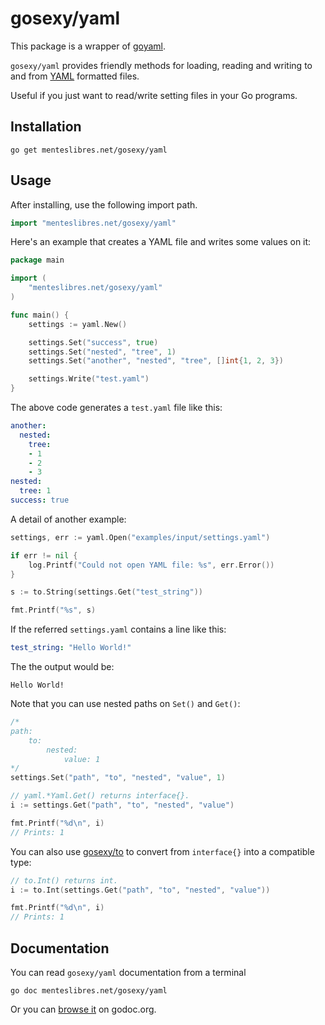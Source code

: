 # gosexy/yaml

This package is a wrapper of [goyaml][2].

`gosexy/yaml` provides friendly methods for loading, reading and writing to and
from [YAML][3] formatted files.

Useful if you just want to read/write setting files in your Go programs.

## Installation

```
go get menteslibres.net/gosexy/yaml
```

## Usage

After installing, use the following import path.

```go
import "menteslibres.net/gosexy/yaml"
```

Here's an example that creates a YAML file and writes some values on it:

```go
package main

import (
	"menteslibres.net/gosexy/yaml"
)

func main() {
	settings := yaml.New()

	settings.Set("success", true)
	settings.Set("nested", "tree", 1)
	settings.Set("another", "nested", "tree", []int{1, 2, 3})

	settings.Write("test.yaml")
}
```

The above code generates a `test.yaml` file like this:

```yaml
another:
  nested:
    tree:
    - 1
    - 2
    - 3
nested:
  tree: 1
success: true
```

A detail of another example:

```go
settings, err := yaml.Open("examples/input/settings.yaml")

if err != nil {
	log.Printf("Could not open YAML file: %s", err.Error())
}

s := to.String(settings.Get("test_string"))

fmt.Printf("%s", s)
```

If the referred `settings.yaml` contains a line like this:

```yaml
test_string: "Hello World!"
```

The the output would be:

```
Hello World!
```

Note that you can use nested paths on `Set()` and `Get()`:

```go
/*
path:
	to:
		nested:
			value: 1
*/
settings.Set("path", "to", "nested", "value", 1)

// yaml.*Yaml.Get() returns interface{}.
i := settings.Get("path", "to", "nested", "value")

fmt.Printf("%d\n", i)
// Prints: 1
```

You can also use [gosexy/to][4] to convert from `interface{}` into a compatible
type:

```go
// to.Int() returns int.
i := to.Int(settings.Get("path", "to", "nested", "value"))

fmt.Printf("%d\n", i)
// Prints: 1
```

## Documentation

You can read `gosexy/yaml` documentation from a terminal

```
go doc menteslibres.net/gosexy/yaml
```

Or you can [browse it][1] on godoc.org.

[1]: http://godoc.org/menteslibres.net/gosexy/yaml
[2]: http://launchpad.net/goyaml
[3]: http://www.yaml.org
[4]: https://menteslibres.net/gosexy/to
